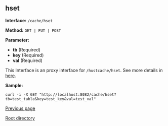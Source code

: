 ## hset ##

**Interface:** `/cache/hset`

**Method:** `GET | PUT | POST`

**Parameter:** 

*  **tb** (Required)  
*  **key** (Required)  
*  **val** (Required)  

This Interface is an proxy interface for `/hustcache/hset`. See more details in [here](../../hustdb/hustcache/hset.md).  

**Sample:**

    curl -i -X GET "http://localhost:8082/cache/hset?tb=test_table&key=test_key&val=test_val"

[Previous page](../cache.md)

[Root directory](../../../index.md)